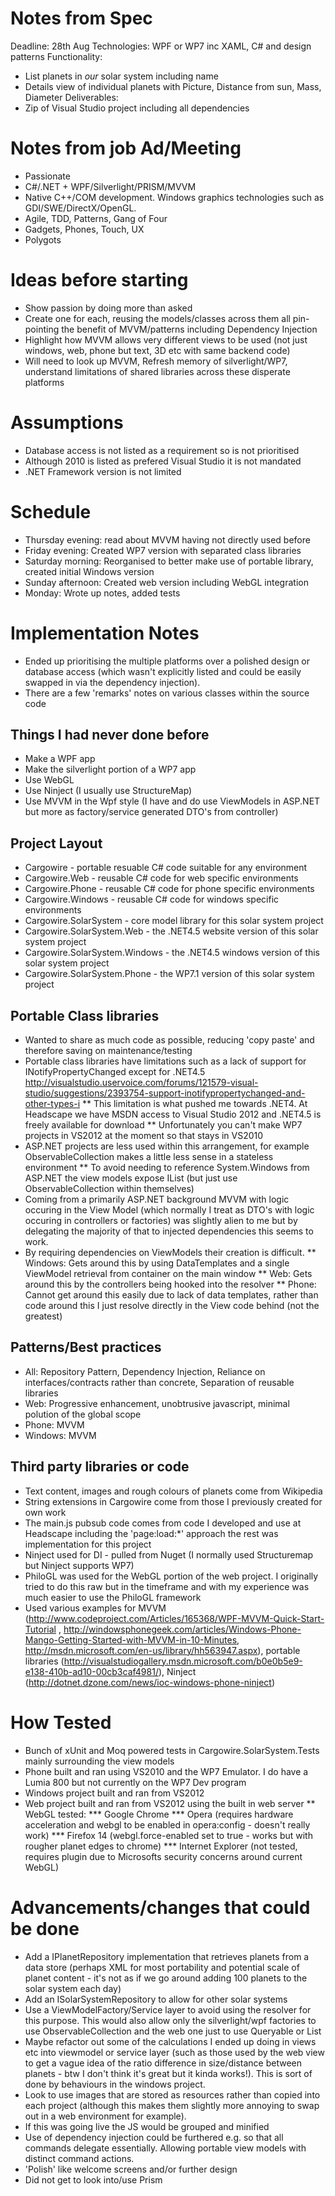 # Notes from Spec

Deadline: 28th Aug
Technologies: WPF or WP7 inc XAML, C# and design patterns
Functionality:
* List planets in *our* solar system including name
* Details view of individual planets with Picture, Distance from sun, Mass, Diameter
Deliverables:
* Zip of Visual Studio project including all dependencies

# Notes from job Ad/Meeting
* Passionate
* C#/.NET + WPF/Silverlight/PRISM/MVVM
* Native C++/COM development. Windows graphics technologies such as GDI/SWE/DirectX/OpenGL.
* Agile, TDD, Patterns, Gang of Four
* Gadgets, Phones, Touch, UX 
* Polygots

# Ideas before starting
* Show passion by doing more than asked
* Create one for each, reusing the models/classes across them all pin-pointing the benefit of MVVM/patterns including Dependency Injection
* Highlight how MVVM allows very different views to be used (not just windows, web, phone but text, 3D etc with same backend code)
* Will need to look up MVVM, Refresh memory of silverlight/WP7, understand limitations of shared libraries across these disperate platforms

# Assumptions
* Database access is not listed as a requirement so is not prioritised
* Although 2010 is listed as prefered Visual Studio it is not mandated
* .NET Framework version is not limited

# Schedule
* Thursday evening: read about MVVM having not directly used before
* Friday evening: Created WP7 version with separated class libraries
* Saturday morning: Reorganised to better make use of portable library, created initial Windows version
* Sunday afternoon: Created web version including WebGL integration
* Monday: Wrote up notes, added tests

# Implementation Notes
* Ended up prioritising the multiple platforms over a polished design or database access (which wasn't explicitly listed and could be easily swapped in
via the dependency injection).
* There are a few 'remarks' notes on various classes within the source code

## Things I had never done before
* Make a WPF app
* Make the silverlight portion of a WP7 app
* Use WebGL
* Use Ninject (I usually use StructureMap)
* Use MVVM in the Wpf style (I have and do use ViewModels in ASP.NET but more as factory/service generated DTO's from controller)

## Project Layout
* Cargowire - portable resuable C# code suitable for any environment
* Cargowire.Web - reusable C# code for web specific environments
* Cargowire.Phone - reusable C# code for phone specific environments
* Cargowire.Windows - reusable C# code for windows specific environments
* Cargowire.SolarSystem - core model library for this solar system project
* Cargowire.SolarSystem.Web - the .NET4.5 website version of this solar system project
* Cargowire.SolarSystem.Windows - the .NET4.5 windows version of this solar system project
* Cargowire.SolarSystem.Phone - the WP7.1 version of this solar system project

## Portable Class libraries
* Wanted to share as much code as possible, reducing 'copy paste' and therefore saving on maintenance/testing
* Portable class libraries have limitations such as a lack of support for INotifyPropertyChanged except for .NET4.5 http://visualstudio.uservoice.com/forums/121579-visual-studio/suggestions/2393754-support-inotifypropertychanged-and-other-types-i
** This limitation is what pushed me towards .NET4.  At Headscape we have MSDN access to Visual Studio 2012 and .NET4.5 is freely available for download
** Unfortunately you can't make WP7 projects in VS2012 at the moment so that stays in VS2010
* ASP.NET projects are less used within this arrangement, for example ObservableCollection makes a little less sense in a stateless environment
** To avoid needing to reference System.Windows from ASP.NET the view models expose IList (but just use ObservableCollection within themselves)
* Coming from a primarily ASP.NET background MVVM with logic occuring in the View Model (which normally I treat as DTO's with logic occuring in controllers
or factories) was slightly alien to me but by delegating the majority of that to injected dependencies this seems to work.
* By requiring dependencies on ViewModels their creation is difficult.
** Windows: Gets around this by using DataTemplates and a single ViewModel retrieval from container on the main window
** Web: Gets around this by the controllers being hooked into the resolver
** Phone: Cannot get around this easily due to lack of data templates, rather than code around this I just resolve directly in the View code behind (not the greatest)

## Patterns/Best practices
* All: Repository Pattern, Dependency Injection, Reliance on interfaces/contracts rather than concrete, Separation of reusable libraries
* Web: Progressive enhancement, unobtrusive javascript, minimal polution of the global scope
* Phone: MVVM
* Windows: MVVM

## Third party libraries or code
* Text content, images and rough colours of planets come from Wikipedia
* String extensions in Cargowire come from those I previously created for own work
* The main.js pubsub code comes from code I developed and use at Headscape including the 'page:load:*' approach the rest was implementation
for this project
* Ninject used for DI - pulled from Nuget (I normally used Structuremap but Ninject supports WP7)
* PhiloGL was used for the WebGL portion of the web project.  I originally tried to do this raw but in the timeframe and with my experience
was much easier to use the PhiloGL framework
* Used various examples for MVVM (http://www.codeproject.com/Articles/165368/WPF-MVVM-Quick-Start-Tutorial , http://windowsphonegeek.com/articles/Windows-Phone-Mango-Getting-Started-with-MVVM-in-10-Minutes,
http://msdn.microsoft.com/en-us/library/hh563947.aspx), portable libraries (http://visualstudiogallery.msdn.microsoft.com/b0e0b5e9-e138-410b-ad10-00cb3caf4981/),
Ninject (http://dotnet.dzone.com/news/ioc-windows-phone-ninject)

# How Tested
* Bunch of xUnit and Moq powered tests in Cargowire.SolarSystem.Tests mainly surrounding the view models
* Phone built and ran using VS2010 and the WP7 Emulator.  I do have a Lumia 800 but not currently on the WP7 Dev program
* Windows project built and ran from VS2012
* Web project built and ran from VS2012 using the built in web server
** WebGL tested: 
*** Google Chrome
*** Opera (requires hardware acceleration and webgl to be enabled in opera:config - doesn't really work)
*** Firefox 14 (webgl.force-enabled set to true - works but with rougher planet edges to chrome)
*** Internet Explorer (not tested, requires plugin due to Microsofts security concerns around current WebGL)

# Advancements/changes that could be done
* Add a IPlanetRepository implementation that retrieves planets from a data store (perhaps XML for most portability and potential scale of planet content - it's not
as if we go around adding 100 planets to the solar system each day)
* Add an ISolarSystemRepository to allow for other solar systems
* Use a ViewModelFactory/Service layer to avoid using the resolver for this purpose.  This would also allow only the silverlight/wpf factories
to use ObservableCollection and the web one just to use Queryable or List
* Maybe refactor out some of the calculations I ended up doing in views etc into viewmodel or service layer (such as those used by the web view
to get a vague idea of the ratio difference in size/distance between planets - btw I don't think it's great but it kinda works!).  This is sort
of done by behaviours in the windows project.
* Look to use images that are stored as resources rather than copied into each project (although this makes them slightly more annoying to 
swap out in a web environment for example).
* If this was going live the JS would be grouped and minified
* Use of dependency injection could be furthered e.g. so that all commands delegate essentially.  Allowing portable view models with distinct command actions.
* 'Polish' like welcome screens and/or further design
* Did not get to look into/use Prism
